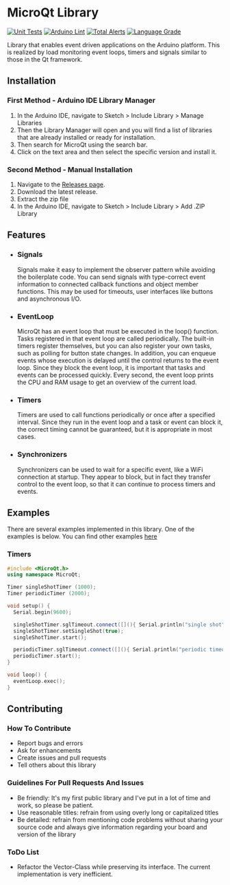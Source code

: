 # MicroQt Library 
[![Unit Tests](https://github.com/juliusbaechle/MicroQt/actions/workflows/main.yml/badge.svg)](https://github.com/juliusbaechle/MicroQt/actions/workflows/main.yml)
[![Arduino Lint](https://github.com/juliusbaechle/MicroQt/actions/workflows/unit_tests.yml/badge.svg)](https://github.com/juliusbaechle/MicroQt/actions/workflows/unit_tests.yml)
[![Total Alerts](https://img.shields.io/lgtm/alerts/g/juliusbaechle/MicroQt.svg?logo=lgtm&logoWidth=18)](https://lgtm.com/projects/g/juliusbaechle/MicroQt/alerts/)
[![Language Grade](https://img.shields.io/lgtm/grade/cpp/g/juliusbaechle/MicroQt.svg?logo=lgtm&logoWidth=18)](https://lgtm.com/projects/g/juliusbaechle/MicroQt/context:cpp)

Library that enables event driven applications on the Arduino platform. 
This is realized by load monitoring event loops, timers and signals similar to those in the Qt framework.

## Installation
### First Method - Arduino IDE Library Manager
1. In the Arduino IDE, navigate to Sketch > Include Library > Manage Libraries
2. Then the Library Manager will open and you will find a list of libraries that are already installed or ready for installation.
3. Then search for MicroQt using the search bar.
4. Click on the text area and then select the specific version and install it.

### Second Method - Manual Installation
1. Navigate to the [Releases page](https://github.com/juliusbaechle/MicroQt/releases).
2. Download the latest release.
3. Extract the zip file
4. In the Arduino IDE, navigate to Sketch > Include Library > Add .ZIP Library

## Features
- ### Signals
  Signals make it easy to implement the observer pattern while avoiding the boilerplate code. 
  You can send signals with type-correct event information to connected callback functions and object member functions.
  This may be used for timeouts, user interfaces like buttons and asynchronous I/O.

- ### EventLoop
  MicroQt has an event loop that must be executed in the loop() function.
  Tasks registered in that event loop are called periodically. The built-in timers register 
  themselves, but you can also register your own tasks, such as polling for button state changes.
  In addition, you can enqueue events whose execution is delayed until the control returns to the event loop.
  Since they block the event loop, it is important that tasks and events can be processed quickly.
  Every second, the event loop prints the CPU and RAM usage to get an overview of the current load.

- ### Timers
  Timers are used to call functions periodically or once after a specified interval. 
  Since they run in the event loop and a task or event can block it, 
  the correct timing cannot be guaranteed, but it is appropriate in most cases.
  
- ### Synchronizers
  Synchronizers can be used to wait for a specific event, like a WiFi connection at startup.
  They appear to block, but in fact they transfer control to the event loop, 
  so that it can continue to process timers and events.

## Examples
There are several examples implemented in this library. One of the examples is below.
You can find other examples [here](https://github.com/juliusbaechle/MicroQt/tree/master/examples)

### Timers
```Cpp
#include <MicroQt.h>
using namespace MicroQt;

Timer singleShotTimer (1000);
Timer periodicTimer (2000);

void setup() {
  Serial.begin(9600);

  singleShotTimer.sglTimeout.connect([](){ Serial.println("single shot"); });
  singleShotTimer.setSingleShot(true);
  singleShotTimer.start();

  periodicTimer.sglTimeout.connect([](){ Serial.println("periodic timeout"); });
  periodicTimer.start();
}

void loop() {
  eventLoop.exec();
}
```

## Contributing

### How To Contribute 
- Report bugs and errors
- Ask for enhancements
- Create issues and pull requests
- Tell others about this library

### Guidelines For Pull Requests And Issues 
 - Be friendly: It's my first public library and I've put in a lot of time and work, so please be patient.
 - Use reasonable titles: refrain from using overly long or capitalized titles
 - Be detailed: refrain from mentioning code problems without sharing your source code 
   and always give information regarding your board and version of the library

### ToDo List
- Refactor the Vector-Class while preserving its interface. The current implementation is very inefficient.
